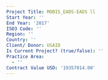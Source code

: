 ```yaml
---
Project Title: MOBIS_EADS-EADS ll
Start Year: ''
End Year: '2017'
ISO3 Code: ''
Region: ''
Country: ''
Client/ Donor: USAID
Is Current Project? (true/false): ''
Practice Area:
  - ''
Contract Value USD: '19357014.00'
---
```

